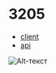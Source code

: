 # 3205


- [client](client/README.md)
- [api](api/README.md)


![Alt-текст](https://media.giphy.com/media/JIX9t2j0ZTN9S/giphy.gif "Cat")
